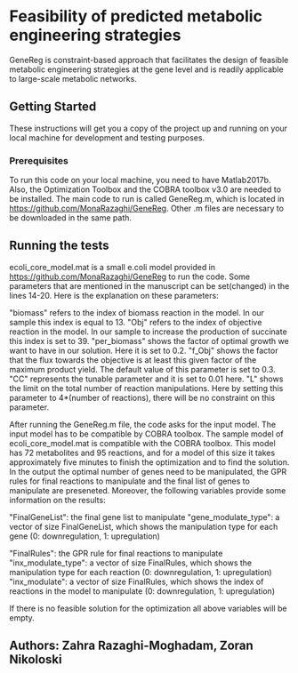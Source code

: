 # Feasibility of predicted metabolic engineering strategies

GeneReg is constraint-based approach that facilitates the design of feasible metabolic engineering strategies at the gene level and is readily applicable to large-scale metabolic networks.

## Getting Started

These instructions will get you a copy of the project up and running on your local machine for development and testing purposes.

### Prerequisites

To run this code on your local machine, you need to have Matlab2017b. Also, the Optimization Toolbox and the COBRA toolbox v3.0 are needed to be installed.
The main code to run is called GeneReg.m, which is located in https://github.com/MonaRazaghi/GeneReg. Other .m files are necessary to be downloaded in the same path. 

## Running the tests

ecoli_core_model.mat is a small e.coli model provided in https://github.com/MonaRazaghi/GeneReg to run the code.
Some parameters that are mentioned in the manuscript can be set(changed) in the lines 14-20.
Here is the explanation on these parameters:

"biomass" refers to the index of biomass reaction in the model. In our sample this index is equal to 13.
"Obj" refers to the index of objective reaction in the model. In our sample to increase the production of succinate this index is set to 39.
"per_biomass" shows the factor of optimal  growth we want to have in our solution. Here it is set to 0.2.
"f_Obj" shows the factor that the flux towards the objective is at least this given factor of the maximum product yield. The default value of this parameter is set to 0.3.
"CC" represents the tunable parameter and it is set to 0.01 here.
"L" shows the limit on the total number of reaction manipulations. Here by setting this parameter to 4*(number of reactions), there will be no constraint on this parameter.


After running the GeneReg.m file, the code asks for the input model. The input model has to be compatible by COBRA toolbox. The sample model of ecoli_core_model.mat is compatible with the COBRA toolbox.
This model has 72 metabolites and 95 reactions, and for a model of this size it takes approximately five minutes to finish the optimization and to find the solution. In the output the optimal number of genes
need to be manipulated, the GPR rules for final reactions to manipulate and the final list of genes to manipulate are preseneted.
Moreover, the following variables provide some information on the results:

"FinalGeneList": the final gene list to manipulate
"gene_modulate_type": a vector of size FinalGeneList, which shows the manipulation type for each gene (0: downregulation, 1: upregulation)

"FinalRules": the GPR rule for final reactions to manipulate
"inx_modulate_type": a vector of size FinalRules, which shows the manipulation type for each reaction (0: downregulation, 1: upregulation)
"inx_modulate": a vector of size FinalRules, which shows the index of reactions in the model to manipulate (0: downregulation, 1: upregulation)

If there is no feasible solution for the optimization all above variables will be empty. 

## Authors: Zahra Razaghi-Moghadam, Zoran Nikoloski

